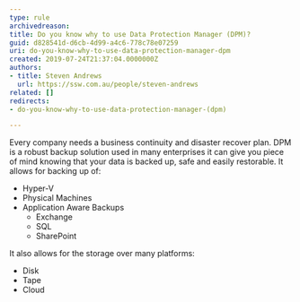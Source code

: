 ```yaml
---
type: rule
archivedreason: 
title: Do you know why to use Data Protection Manager (DPM)?
guid: d828541d-d6cb-4d99-a4c6-778c78e07259
uri: do-you-know-why-to-use-data-protection-manager-dpm
created: 2019-07-24T21:37:04.0000000Z
authors:
- title: Steven Andrews
  url: https://ssw.com.au/people/steven-andrews
related: []
redirects:
- do-you-know-why-to-use-data-protection-manager-(dpm)

---
```


Every company needs a business continuity and disaster recover plan. DPM is a robust backup solution used in many enterprises it can give you piece of mind knowing that your data is backed up, safe and easily restorable. It allows for backing up of:

<!--endintro-->

* Hyper-V
* Physical Machines
* Application Aware Backups
    * Exchange
    * SQL
    * SharePoint


It also allows for the storage over many platforms:

* Disk
* Tape
* Cloud
